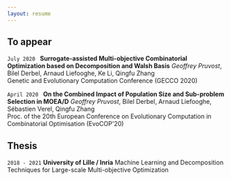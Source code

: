 ```yaml
---
layout: resume
---
```

## To appear
`July 2020 `
__Surrogate-assisted Multi-objective Combinatorial Optimization based on Decomposition and Walsh Basis__
*Geoffrey Pruvost*, Bilel Derbel, Arnaud Liefooghe, Ke Li, Qingfu Zhang <br>
Genetic and Evolutionary Computation Conference (GECCO 2020)

`April 2020 `
__On the Combined Impact of Population Size and Sub-problem Selection in MOEA/D__
*Geoffrey Pruvost*, Bilel Derbel, Arnaud Liefooghe, Sébastien Verel, Qingfu Zhang <br>
Proc. of the 20th European Conference on Evolutionary Computation in Combinatorial Optimisation (EvoCOP'20) 

## Thesis

`2018 - 2021`
__University of Lille / Inria__
Machine Learning and Decomposition Techniques for Large-scale Multi-objective Optimization 



<!-- ### Footer

Last updated: August 2018 -->


